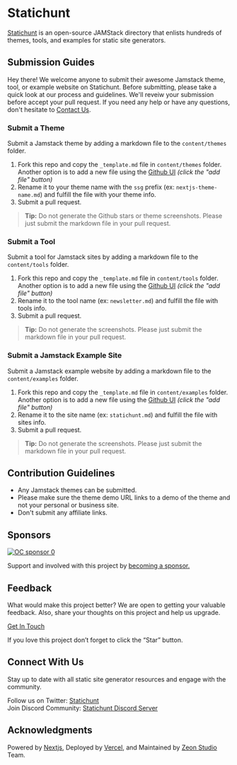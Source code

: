 # Statichunt

[Statichunt](https://statichunt.com/) is an open-source JAMStack directory that enlists hundreds of themes, tools, and examples for static site generators.

## Submission Guides

Hey there! We welcome anyone to submit their awesome Jamstack theme, tool, or example website on Statichunt. Before submitting, please take a quick look at our process and guidelines. We'll reveiw your submission before accept your pull request.
If you need any help or have any questions, don't hesitate to [Contact Us](https://statichunt.com/contact).

### Submit a Theme

Submit a Jamstack theme by adding a markdown file to the `content/themes` folder.

1. Fork this repo and copy the `_template.md` file in `content/themes` folder. Another option is to add a new file using the [Github UI](https://github.com/statichunt/statichunt/tree/main/content/themes) _(click the "add file" button)_
2. Rename it to your theme name with the `ssg` prefix (ex: `nextjs-theme-name.md`) and fulfill the file with your theme info.
3. Submit a pull request.

> **Tip:** Do not generate the Github stars or theme screenshots. Please just submit the markdown file in your pull request.

### Submit a Tool

Submit a tool for Jamstack sites by adding a markdown file to the `content/tools` folder.

1. Fork this repo and copy the `_template.md` file in `content/tools` folder. Another option is to add a new file using the [Github UI](https://github.com/statichunt/statichunt/tree/main/content/tools) _(click the "add file" button)_
2. Rename it to the tool name (ex: `newsletter.md`) and fulfill the file with tools info.
3. Submit a pull request.

> **Tip:** Do not generate the screenshots. Please just submit the markdown file in your pull request.

### Submit a Jamstack Example Site

Submit a Jamstack example website by adding a markdown file to the `content/examples` folder.

1. Fork this repo and copy the `_template.md` file in `content/examples` folder. Another option is to add a new file using the [Github UI](https://github.com/statichunt/statichunt/tree/main/content/examples) _(click the "add file" button)_
2. Rename it to the site name (ex: `statichunt.md`) and fulfill the file with sites info.
3. Submit a pull request.

> **Tip:** Do not generate the screenshots. Please just submit the markdown file in your pull request.

## Contribution Guidelines

* Any Jamstack themes can be submitted.
* Please make sure the theme demo URL links to a demo of the theme and not your personal or business site.
* Don't submit any affiliate links.

## Sponsors

[![OC sponsor 0](https://statichunt.com/sponsors/adminmart.svg)](https://adminmart.com/)

Support and involved with this project by [becoming a sponsor.](https://statichunt.com/become-a-sponsor)



## Feedback

What would make this project better? We are open to getting your valuable feedback. Also, share your thoughts on this project and help us upgrade.
<br>

[Get In Touch](https://statichunt.com/contact)

If you love this project don’t forget to click the “Star” button.

## Connect With Us

Stay up to date with all static site generator resources and engage with the community.
<br>

Follow us on Twitter: [Statichunt](https://twitter.com/heyStatichunt)<br> Join Discord Community: [Statichunt Discord Server](https://discord.gg/ph9z267TBZ)

## Acknowledgments

Powered by [Nextjs](https://nextjs.org//), Deployed by [Vercel](https://vercel.com/), and Maintained by [Zeon Studio](https://zeon.studio/) Team.

